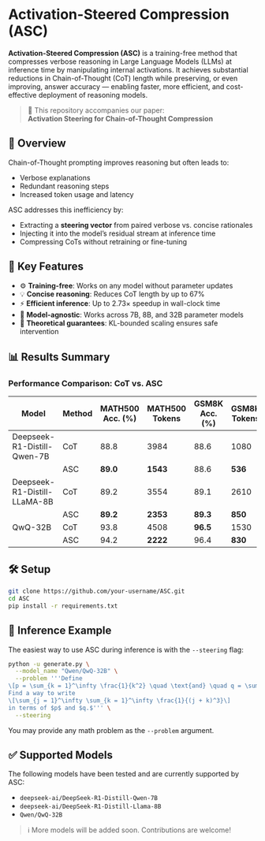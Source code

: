 # Activation-Steered Compression (ASC)

**Activation-Steered Compression (ASC)** is a training-free method that compresses verbose reasoning in Large Language Models (LLMs) at inference time by manipulating internal activations. It achieves substantial reductions in Chain-of-Thought (CoT) length while preserving, or even improving, answer accuracy — enabling faster, more efficient, and cost-effective deployment of reasoning models.

> 📄 This repository accompanies our paper:  
> **Activation Steering for Chain-of-Thought Compression**

## 🚀 Overview

Chain-of-Thought prompting improves reasoning but often leads to:
- Verbose explanations
- Redundant reasoning steps
- Increased token usage and latency

ASC addresses this inefficiency by:
- Extracting a **steering vector** from paired verbose vs. concise rationales
- Injecting it into the model’s residual stream at inference time
- Compressing CoTs without retraining or fine-tuning

## 🧠 Key Features

- ⚙️ **Training-free**: Works on any model without parameter updates
- 💡 **Concise reasoning**: Reduces CoT length by up to 67%
- ⚡ **Efficient inference**: Up to 2.73× speedup in wall-clock time
- 🧪 **Model-agnostic**: Works across 7B, 8B, and 32B parameter models
- 📐 **Theoretical guarantees**: KL-bounded scaling ensures safe intervention

## 📊 Results Summary

### Performance Comparison: CoT vs. ASC

| Model                          | Method | MATH500 Acc. (%) | MATH500 Tokens | GSM8K Acc. (%) | GSM8K Tokens |
|-------------------------------|--------|------------------|----------------|----------------|--------------|
| Deepseek-R1-Distill-Qwen-7B   | CoT    | 88.8             | 3984           | 88.6           | 1080         |
|                               | ASC    | **89.0**         | **1543**       | 88.6           | **536**      |
| Deepseek-R1-Distill-LLaMA-8B  | CoT    | 89.2             | 3554           | 89.1           | 2610         |
|                               | ASC    | **89.2**         | **2353**       | **89.3**       | **850**      |
| QwQ-32B                       | CoT    | 93.8             | 4508           | **96.5**       | 1530         |
|                               | ASC    | 94.2             | **2222**       | 96.4           | **830**      |


## 🛠️ Setup

```bash
git clone https://github.com/your-username/ASC.git
cd ASC
pip install -r requirements.txt
```

## 🧪 Inference Example

The easiest way to use ASC during inference is with the `--steering` flag:

```bash
python -u generate.py \
  --model_name "Qwen/QwQ-32B" \
  --problem '''Define
\[p = \sum_{k = 1}^\infty \frac{1}{k^2} \quad \text{and} \quad q = \sum_{k = 1}^\infty \frac{1}{k^3}.\]
Find a way to write
\[\sum_{j = 1}^\infty \sum_{k = 1}^\infty \frac{1}{(j + k)^3}\]
in terms of $p$ and $q.$''' \
  --steering
```
You may provide any math problem as the `--problem` argument. 

## ✅ Supported Models

The following models have been tested and are currently supported by ASC:

- `deepseek-ai/DeepSeek-R1-Distill-Qwen-7B`
- `deepseek-ai/DeepSeek-R1-Distill-Llama-8B`
- `Qwen/QwQ-32B`

> ℹ️ More models will be added soon. Contributions are welcome!

